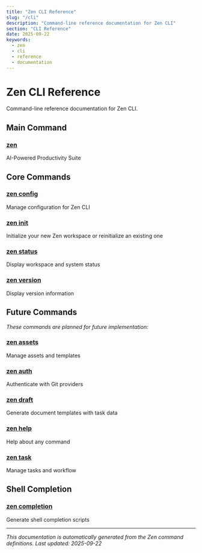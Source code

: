 ```yaml
---
title: "Zen CLI Reference"
slug: "/cli"
description: "Command-line reference documentation for Zen CLI"
section: "CLI Reference"
date: 2025-09-22
keywords:
  - zen
  - cli
  - reference
  - documentation
---
```


# Zen CLI Reference

Command-line reference documentation for Zen CLI.

## Main Command

### [zen](zen.md)
AI-Powered Productivity Suite

## Core Commands

### [zen config](zen_config.md)
Manage configuration for Zen CLI

### [zen init](zen_init.md)
Initialize your new Zen workspace or reinitialize an existing one

### [zen status](zen_status.md)
Display workspace and system status

### [zen version](zen_version.md)
Display version information

## Future Commands

_These commands are planned for future implementation:_

### [zen assets](zen_assets.md)
Manage assets and templates

### [zen auth](zen_auth.md)
Authenticate with Git providers

### [zen draft](zen_draft.md)
Generate document templates with task data

### [zen help](zen_help.md)
Help about any command

### [zen task](zen_task.md)
Manage tasks and workflow

## Shell Completion

### [zen completion](zen_completion.md)
Generate shell completion scripts

---

_This documentation is automatically generated from the Zen command definitions._
_Last updated: 2025-09-22_
